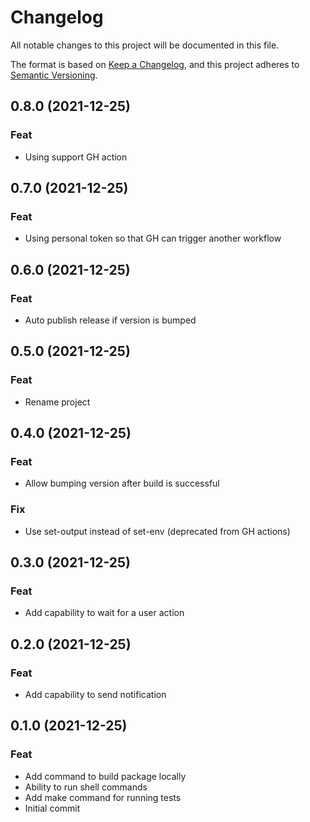 # Changelog
All notable changes to this project will be documented in this file.

The format is based on [Keep a Changelog](https://keepachangelog.com/en/1.0.0/), and this project adheres to [Semantic Versioning](https://semver.org/spec/v2.0.0.html).

## 0.8.0 (2021-12-25)

### Feat

- Using support GH action

## 0.7.0 (2021-12-25)

### Feat

- Using personal token so that GH can trigger another workflow

## 0.6.0 (2021-12-25)

### Feat

- Auto publish release if version is bumped

## 0.5.0 (2021-12-25)

### Feat

- Rename project

## 0.4.0 (2021-12-25)

### Feat

- Allow bumping version after build is successful

### Fix

- Use set-output instead of set-env (deprecated from GH actions)

## 0.3.0 (2021-12-25)

### Feat

- Add capability to wait for a user action

## 0.2.0 (2021-12-25)

### Feat

- Add capability to send notification

## 0.1.0 (2021-12-25)

### Feat

- Add command to build package locally
- Ability to run shell commands
- Add make command for running tests
- Initial commit
